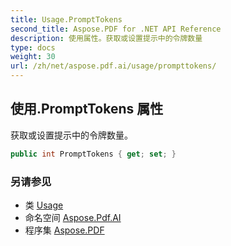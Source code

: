 ```yaml
---
title: Usage.PromptTokens
second_title: Aspose.PDF for .NET API Reference
description: 使用属性。获取或设置提示中的令牌数量
type: docs
weight: 30
url: /zh/net/aspose.pdf.ai/usage/prompttokens/
---
```

## 使用.PromptTokens 属性

获取或设置提示中的令牌数量。

```csharp
public int PromptTokens { get; set; }
```

### 另请参见

* 类 [Usage](../)
* 命名空间 [Aspose.Pdf.AI](../../../aspose.pdf.ai/)
* 程序集 [Aspose.PDF](../../../)
